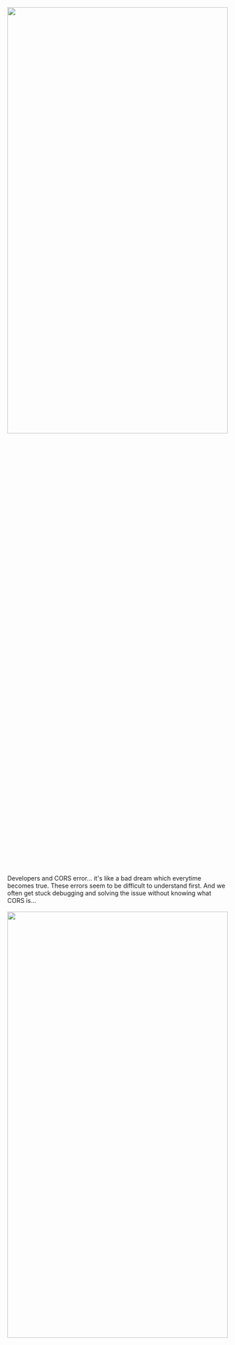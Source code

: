 <center>
  <img src="https://github.com/priyajani028/Funtent/assets/87660206/28559296-5847-453e-aea4-96b130c7a96b" width="100%" height="50%">
</center>
<!-- ![A4 - 19](https://github.com/priyajani028/Funtent/assets/87660206/28559296-5847-453e-aea4-96b130c7a96b) 
![A4 - 18](https://github.com/priyajani028/Funtent/assets/87660206/6ba6c0a8-2f12-4150-a5d7-28ba4574deee)
![A4 - 17](https://github.com/priyajani028/Funtent/assets/87660206/29190d18-1295-44d2-9fe0-85d8477f7e94)
![A4 - 16](https://github.com/priyajani028/Funtent/assets/87660206/1d1e4ec1-4434-495c-b150-26828bc2bad4)
![A4 - 15](https://github.com/priyajani028/Funtent/assets/87660206/ce4e3764-fc6b-4c5c-8df1-b599144f5d42)
![A4 - 14](https://github.com/priyajani028/Funtent/assets/87660206/e6576c8d-f4e3-4177-aaa3-21d4d66df208)
![A4 - 13](https://github.com/priyajani028/Funtent/assets/87660206/eabb7022-88cb-4db1-a494-16b51afbd336)
![A4 - 12](https://github.com/priyajani028/Funtent/assets/87660206/2a585638-e10d-4729-9551-151ae5ad9e9b)
![A4 - 11](https://github.com/priyajani028/Funtent/assets/87660206/ad1e5ab1-9d61-4160-84c7-8a34576b0af0)
![A4 - 10](https://github.com/priyajani028/Funtent/assets/87660206/3da10d0f-83bd-487b-aca6-4a2d7053567b)
![A4 - 9](https://github.com/priyajani028/Funtent/assets/87660206/6643b45c-7496-4ef3-812a-8547d6a2330f)
![A4 - 8](https://github.com/priyajani028/Funtent/assets/87660206/f9268c3d-c68d-45d0-843c-d722ac02236d)
![A4 - 7](https://github.com/priyajani028/Funtent/assets/87660206/4b4441c4-e198-4374-bbdd-d89288f853d7)
![A4 - 6](https://github.com/priyajani028/Funtent/assets/87660206/5e870d42-a877-41f9-a049-5dcaee155a72)
![A4 - 5](https://github.com/priyajani028/Funtent/assets/87660206/0be14010-d9be-47c4-ba99-e9202b94a2e4)
![A4 - 4](https://github.com/priyajani028/Funtent/assets/87660206/8d8b31e4-a23b-4ca0-85b8-87cba88fb784)
![A4 - 3](https://github.com/priyajani028/Funtent/assets/87660206/75078fdb-75e6-4c5f-bef4-b207b5fd9d59)
![A4 - 2](https://github.com/priyajani028/Funtent/assets/87660206/014de1b9-dcc5-459b-8261-2916079b2edd)
![A4 - 1](https://github.com/priyajani028/Funtent/assets/87660206/76066ec5-acee-4ddc-89f3-d03800bd3bf4)-->

</br>
</br>
Developers and CORS error... it's like a bad dream which everytime becomes true. These errors seem to be difficult to understand first. And we often get stuck debugging and solving the issue without knowing what CORS is... 
</br>
</br>

<center>
  <img src="https://github.com/priyajani028/Funtent/assets/87660206/76066ec5-acee-4ddc-89f3-d03800bd3bf4" width="100%" height="50%">
</center>

<center>
  <img src="https://github.com/priyajani028/Funtent/assets/87660206/014de1b9-dcc5-459b-8261-2916079b2edd" width="100%" height="50%">
</center>

<center>
  <img src="https://github.com/priyajani028/Funtent/assets/87660206/75078fdb-75e6-4c5f-bef4-b207b5fd9d59" width="100%" height="50%">
</center>

<center>
  <img src="https://github.com/priyajani028/Funtent/assets/87660206/8d8b31e4-a23b-4ca0-85b8-87cba88fb784" width="100%" height="50%">
</center>

<center>
  <img src="https://github.com/priyajani028/Funtent/assets/87660206/0be14010-d9be-47c4-ba99-e9202b94a2e4" width="100%" height="50%">
</center>

<center>
  <img src="https://github.com/priyajani028/Funtent/assets/87660206/5e870d42-a877-41f9-a049-5dcaee155a72" width="100%" height="50%">
</center>

<center>
  <img src="https://github.com/priyajani028/Funtent/assets/87660206/4b4441c4-e198-4374-bbdd-d89288f853d7" width="100%" height="50%">
</center>

<center>
  <img src="https://github.com/priyajani028/Funtent/assets/87660206/f9268c3d-c68d-45d0-843c-d722ac02236d" width="100%" height="50%">
</center>

<center>
  <img src="https://github.com/priyajani028/Funtent/assets/87660206/6643b45c-7496-4ef3-812a-8547d6a2330f" width="100%" height="50%">
</center>

<center>
  <img src="https://github.com/priyajani028/Funtent/assets/87660206/3da10d0f-83bd-487b-aca6-4a2d7053567b" width="100%" height="50%">
</center>

<center>
  <img src="https://github.com/priyajani028/Funtent/assets/87660206/ad1e5ab1-9d61-4160-84c7-8a34576b0af0" width="100%" height="50%">
</center>

<center>
  <img src="https://github.com/priyajani028/Funtent/assets/87660206/2a585638-e10d-4729-9551-151ae5ad9e9b" width="100%" height="50%">
</center>

<center>
  <img src="https://github.com/priyajani028/Funtent/assets/87660206/eabb7022-88cb-4db1-a494-16b51afbd336" width="100%" height="50%">
</center>

<center>
  <img src="https://github.com/priyajani028/Funtent/assets/87660206/e6576c8d-f4e3-4177-aaa3-21d4d66df208" width="100%" height="50%">
</center>

<center>
  <img src="https://github.com/priyajani028/Funtent/assets/87660206/ce4e3764-fc6b-4c5c-8df1-b599144f5d42" width="100%" height="50%">
</center>

<center>
  <img src="https://github.com/priyajani028/Funtent/assets/87660206/1d1e4ec1-4434-495c-b150-26828bc2bad4" width="100%" height="50%">
</center>

<center>
  <img src="https://github.com/priyajani028/Funtent/assets/87660206/29190d18-1295-44d2-9fe0-85d8477f7e94" width="100%" height="50%">
</center>

<center>
  <img src="https://github.com/priyajani028/Funtent/assets/87660206/6ba6c0a8-2f12-4150-a5d7-28ba4574deee" width="100%" height="50%">
</center>
